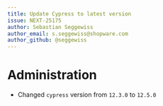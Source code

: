 ```yaml
---
title: Update Cypress to latest version
issue: NEXT-25175
author: Sebastian Seggewiss
author_email: s.seggewiss@shopware.com
author_github: @seggewiss
---
```

# Administration
* Changed `cypress` version from `12.3.0` to `12.5.0`
